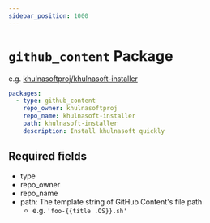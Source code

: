```yaml
---
sidebar_position: 1000
---
```


# `github_content` Package

e.g. [khulnasoftproj/khulnasoft-installer](https://github.com/khulnasoftproj/khulnasoft-registry/blob/main/pkgs/khulnasoftproj/khulnasoft-installer/registry.yaml)

```yaml
packages:
  - type: github_content
    repo_owner: khulnasoftproj
    repo_name: khulnasoft-installer
    path: khulnasoft-installer
    description: Install khulnasoft quickly
```

## Required fields

* type
* repo_owner
* repo_name
* path: The template string of GitHub Content's file path
  * e.g. `'foo-{{title .OS}}.sh'`
